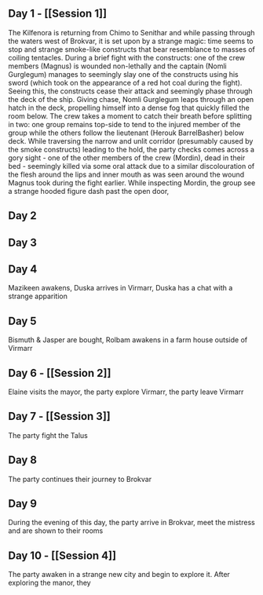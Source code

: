 ## Day 1 - [[Session 1]]
The Kilfenora is returning from Chimo to Senithar and while passing through the waters west of Brokvar, it is set upon by a strange magic: time seems to stop and strange smoke-like constructs that bear resemblance to masses of coiling tentacles. During a brief fight with the constructs: one of the crew members (Magnus) is wounded non-lethally and the captain (Nomli Gurglegum) manages to seemingly slay one of the constructs using his sword (which took on the appearance of a red hot coal during the fight). Seeing this, the constructs cease their attack and seemingly phase through the deck of the ship. Giving chase, Nomli Gurglegum leaps through an open hatch in the deck, propelling himself into a dense fog that quickly filled the room below. The crew takes a moment to catch their breath before splitting in two: one group remains top-side to tend to the injured member of the group while the others follow the lieutenant (Herouk BarrelBasher) below deck. While traversing the narrow and unlit corridor (presumably caused by the smoke constructs) leading to the hold, the party checks comes across a gory sight - one of the other members of the crew (Mordin), dead in their bed - seemingly killed via some oral attack due to a similar discolouration of the flesh around the lips and inner mouth as was seen around the wound Magnus took during the fight earlier. While inspecting Mordin, the group see a strange hooded figure dash past the open door, 
## Day 2
## Day 3
## Day 4
Mazikeen awakens, Duska arrives in Virmarr, Duska has a chat with a strange apparition 
## Day 5
Bismuth & Jasper are bought, Rolbam awakens in a farm house outside of Virmarr
## Day 6 - [[Session 2]]
Elaine visits the mayor, the party explore Virmarr, the party leave Virmarr
## Day 7 - [[Session 3]]
The party fight the Talus
## Day 8
The party continues their journey to Brokvar
## Day 9 
During the evening of this day, the party arrive in Brokvar, meet the mistress and are shown to their rooms
## Day 10 - [[Session 4]]
The party awaken in a strange new city and begin to explore it. After exploring the manor, they 